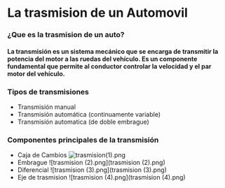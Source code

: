 # La trasmision de un Automovil
### ¿Que es la trasmision de un auto?
#### La transmisión es un sistema mecánico que se encarga de transmitir la potencia del motor a las ruedas del vehículo. Es un componente fundamental que permite al conductor controlar la velocidad y el par motor del vehículo.
### Tipos de transmisiones
- Transmisión manual 
- Transmisión automática (continuamente variable)
- Transmisión automatica (de doble embrague)
### Componentes principales de la transmisión
- Caja de Cambios
![trasmision(1).png](trasmision_(1).png)
- Embrague
![trasmision (2).png](trasmision (2).png)
- Diferencial
![trasmision (3).png](trasmision (3).png)
- Eje de trasmision
![trasmision (4).png](trasmision (4).png)
